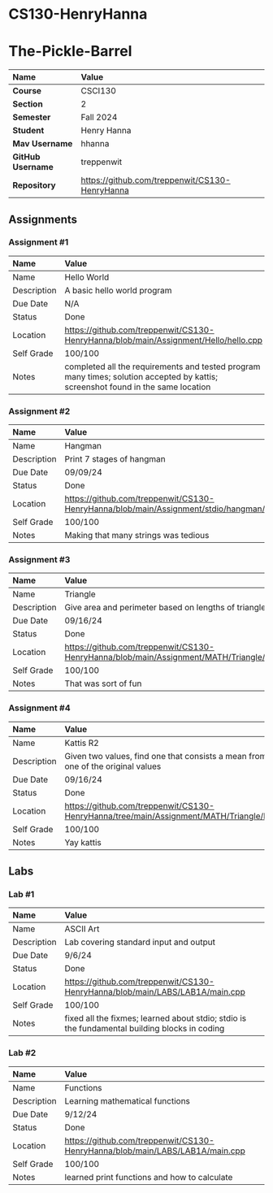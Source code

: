 
# CS130-HenryHanna

# The-Pickle-Barrel


| Name | Value |
| :--- | :--- |
| **Course** | CSCI130 |
| **Section** | 2 |
| **Semester** | Fall 2024 |
| **Student** | Henry Hanna |
| **Mav Username**            | hhanna |
| **GitHub Username**         | treppenwit |
| **Repository**          | https://github.com/treppenwit/CS130-HenryHanna |

## Assignments

### Assignment #1
| Name | Value |
| :--- | :--- |
| Name | Hello World |
| Description | A basic hello world program |
| Due Date | N/A |
| Status | Done |
| Location | https://github.com/treppenwit/CS130-HenryHanna/blob/main/Assignment/Hello/hello.cpp |
| Self Grade | 100/100 |
| Notes | completed all the requirements and tested program many times; solution accepted by kattis; screenshot found in the same location |
### Assignment #2
| Name | Value |
| :--- | :--- |
| Name | Hangman |
| Description | Print 7 stages of hangman |
| Due Date | 09/09/24 |
| Status | Done |
| Location | https://github.com/treppenwit/CS130-HenryHanna/blob/main/Assignment/stdio/hangman/main.cpp |
| Self Grade | 100/100 |
| Notes | Making that many strings was tedious |
### Assignment #3
| Name | Value |
| :--- | :--- |
| Name | Triangle |
| Description | Give area and perimeter based on lengths of triangle sides |
| Due Date | 09/16/24 |
| Status | Done |
| Location | https://github.com/treppenwit/CS130-HenryHanna/blob/main/Assignment/MATH/Triangle/main.cpp |
| Self Grade | 100/100 |
| Notes | That was sort of fun |
### Assignment #4
| Name | Value |
| :--- | :--- |
| Name | Kattis R2 |
| Description | Given two values, find one that consists a mean from one of the original values |
| Due Date | 09/16/24 |
| Status | Done |
| Location | https://github.com/treppenwit/CS130-HenryHanna/tree/main/Assignment/MATH/Triangle/R2 |
| Self Grade | 100/100 |
| Notes | Yay kattis |
## Labs

### Lab #1
| Name | Value |
| :--- | :--- |
| Name | ASCII Art |
| Description | Lab covering standard input and output |
| Due Date | 9/6/24 |
| Status | Done |
| Location | https://github.com/treppenwit/CS130-HenryHanna/blob/main/LABS/LAB1A/main.cpp |
| Self Grade | 100/100 |
| Notes | fixed all the fixmes; learned about stdio; stdio is the fundamental building blocks in coding |
### Lab #2
| Name | Value |
| :--- | :--- |
| Name | Functions |
| Description | Learning mathematical functions |
| Due Date | 9/12/24 |
| Status | Done |
| Location | https://github.com/treppenwit/CS130-HenryHanna/blob/main/LABS/LAB1A/main.cpp |
| Self Grade | 100/100 |
| Notes | learned print functions and how to calculate |


